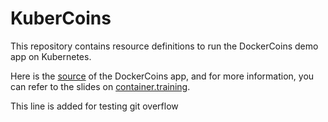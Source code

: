# KuberCoins

This repository contains resource definitions to run the DockerCoins demo app
on Kubernetes.

Here is the [source] of the DockerCoins app, and for more information, you can
refer to the slides on [container.training].

[source]: https://github.com/jpetazzo/container.training/tree/master/dockercoins
[container.training]: http://container.training/
This line is added for testing git overflow

